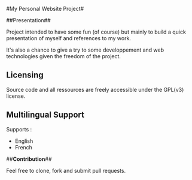 #My Personal Website Project#

##Presentation##

Project intended to have some fun (of course) but mainly to build a quick presentation of myself and references to my work.

It's also a chance to give a try to some developpement and web technologies given the freedom of the project.

## Licensing ##

Source code and all ressources are freely accessible under the  GPL(v3) license.


## Multilingual Support ##

Supports : 
* English
* French



##**Contribution**##

Feel free to clone, fork and submit pull requests.